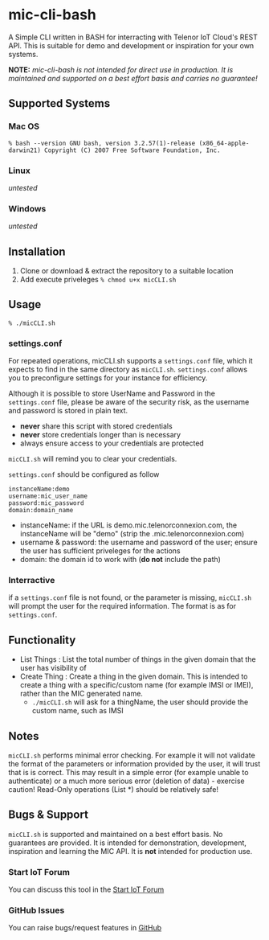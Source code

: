 # mic-cli-bash
A Simple CLI written in BASH for interracting with Telenor IoT Cloud's REST API. This is suitable for demo and development or inspiration for your own systems.

__NOTE:__ *mic-cli-bash is not intended for direct use in production. It is maintained and supported on a best effort basis and carries no guarantee!*

## Supported Systems
### Mac OS

`% bash --version
GNU bash, version 3.2.57(1)-release (x86_64-apple-darwin21)
Copyright (C) 2007 Free Software Foundation, Inc.`

### Linux
*untested*

### Windows
*untested*

## Installation

1. Clone or download & extract the repository to a suitable location
2. Add execute priveleges `% chmod u+x micCLI.sh`

## Usage

`% ./micCLI.sh`

### settings.conf
For repeated operations, micCLI.sh supports a `settings.conf` file, which it expects to find in the same directory as `micCLI.sh`. `settings.conf` allows you to preconfigure settings for your instance for efficiency.

Although it is possible to store UserName and Password in the `settings.conf` file, please be aware of the security risk, as the username and password is stored in plain text.

- __never__ share this script with stored credentials
- __never__ store credentials longer than is necessary
- always ensure access to your credentials are protected

`micCLI.sh` will remind you to clear your credentials. 

`settings.conf` should be configured as follow

```
instanceName:demo
username:mic_user_name
password:mic_password
domain:domain_name
```
- instanceName: if the URL is demo.mic.telenorconnexion.com, the instanceName will be "demo" (strip the .mic.telenorconnexion.com)
- username & password: the username and password of the user; ensure the user has sufficient priveleges for the actions
- domain: the domain id to work with (__do not__ include the path)

### Interractive
if a `settings.conf` file is not found, or the parameter is missing, `micCLI.sh` will prompt the user for the required information. The format is as for `settings.conf`. 

## Functionality
- List Things : List the total number of things in the given domain that the user has visibility of
- Create Thing : Create a thing in the given domain. This is intended to create a thing with a specific/custom name (for example IMSI or IMEI), rather than the MIC generated name.
    - `./micCLI.sh` will ask for a thingName, the user should provide the custom name, such as IMSI

## Notes
`micCLI.sh` performs minimal error checking. For example it will not validate the format of the parameters or information provided by the user, it will trust that is is correct. This may result in a simple error (for example unable to authenticate) or a much more serious error (deletion of data) - exercise caution! Read-Only operations (List *) should be relatively safe!

## Bugs & Support
`micCLI.sh` is supported and maintained on a best effort basis. No guarantees are provided. It is intended for demonstration, development, inspiration and learning the MIC API. It is __not__ intended for production use.

### Start IoT Forum
You can discuss this tool in the [Start IoT Forum](https://forum.startiot.telenorconnexion.com)
### GitHub Issues
You can raise bugs/request features in [GitHub](https://github.com/TelenorStartIoT/mic-cli-bash/issues)